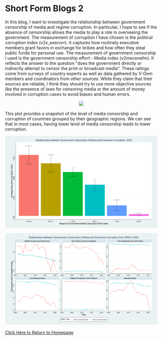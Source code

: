 # Short Form Blogs 2

In this blog, I want to investigate the relationship between government censorship of media and regime corruption. In particular, I hope to see if the absence of censorship allows the media to play a role in overseeing the government. The measurement of corruption I have chosen is the political corruption index (v2x_execorr). It captures how routinely executive members grant favors in exchange for bribes and how often they steal public funds for personal use. The measurement of government censorship I used is the government censorship effort - Media index (v2mecenefm). It reflects the answer to the question "does the government directly or indirectly attempt to censor the print or broadcast media". These ratings come from surveys of country experts as well as data gathered by V-Dem members and coordinators from other sources. While they claim that their sources are reliable, I think they should try to use more objective sources like the presence of laws for censoring media or the amount of money involved in corruption cases to avoid biases and human errors.

<p align="center">
<img src="Figures/ShortFormBlog-2/Plot1.png" width="800" />
</p>

This plot provides a snapshot of the level of media censorship and corruption of countries grouped by their geographic regions. We can see that in most cases, having lower level of media censorship leads to lower corruption. 

<p align="center">
<img src="Figures/ShortFormBlog-2/Plot2.png" width="800" />
</p>

<p align="center">
<img src="Figures/ShortFormBlog-2/Plot3.png" width="800" />
</p>

[Click Here to Return to Homepage](README.md)

